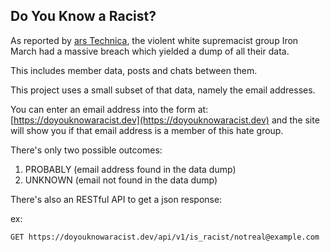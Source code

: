 ## Do You Know a Racist?

As reported by [ars Technica](https://arstechnica.com/information-technology/2019/11/massive-data-dump-exposes-members-of-website-for-violent-white-supremacists/), the violent white supremacist group Iron March had a massive breach which yielded a dump of all their data.

This includes member data, posts and chats between them.

This project uses a small subset of that data, namely the email addresses.

You can enter an email address into the form at: [https://doyouknowaracist.dev](https://doyouknowaracist.dev) and the site will show you if that email address is a member of this hate group.

There's only two possible outcomes:

1. PROBABLY (email address found in the data dump)
2. UNKNOWN (email not found in the data dump)

There's also an RESTful API to get a json response:

ex:
```
GET https://doyouknowaracist.dev/api/v1/is_racist/notreal@example.com
```
